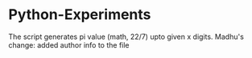 # Python-Experiments
The script generates pi value (math, 22/7) upto given x digits.
Madhu's change: added author info to the file

